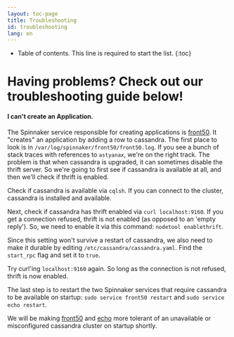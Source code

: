 ```yaml
---
layout: toc-page
title: Troubleshooting
id: troubleshooting
lang: en
---
```


* Table of contents. This line is required to start the list.
{:toc}

# Having problems? Check out our troubleshooting guide below!

#### I can't create an Application.
The Spinnaker service responsible for creating applications is [front50](https://github.com/spinnaker/front50). It "creates" an application by adding a row to cassandra. The first place to look is in `/var/log/spinnaker/front50/front50.log`. If you see a bunch of stack traces with references to `astyanax`, we're on the right track. The problem is that when cassandra is upgraded, it can sometimes disable the thrift server. So we're going to first see if cassandra is available at all, and then we'll check if thrift is enabled.

Check if cassandra is available via `cqlsh`. If you can connect to the cluster, cassandra is installed and available.

Next, check if cassandra has thrift enabled via `curl localhost:9160`. If you get a connection refused, thrift is not enabled (as opposed to an 'empty reply'). So, we need to enable it via this command: `nodetool enablethrift`.

Since this setting won't survive a restart of cassandra, we also need to make it durable by editing `/etc/cassandra/cassandra.yaml`. Find the `start_rpc` flag and set it to `true`.

Try curl'ing `localhost:9160` again. So long as the connection is not refused, thrift is now enabled.

The last step is to restart the two Spinnaker services that require cassandra to be available on startup: `sudo service front50 restart` and `sudo service echo restart`.

We will be making [front50](https://github.com/spinnaker/front50) and [echo](https://github.com/spinnaker/echo) more tolerant of an unavailable or misconfigured cassandra cluster on startup shortly.
